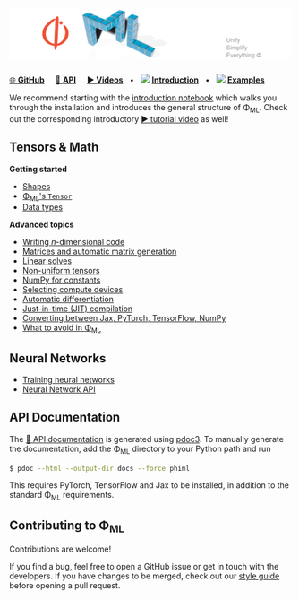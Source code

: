 # ![Φ<sub>ML</sub>](images/Banner.png)

[🌐 **GitHub**](https://github.com/tum-pbs/PhiML)
&nbsp;&nbsp;&nbsp; [🔗 **API**](phiml)
&nbsp;&nbsp;&nbsp; [**▶ Videos**]()
&nbsp; • &nbsp; [<img src="https://www.tensorflow.org/images/colab_logo_32px.png" height=16>](https://colab.research.google.com/github/tum-pbs/PhiML/blob/main/docs/Introduction.ipynb) [**Introduction**](https://tum-pbs.github.io/PhiML/Introduction.html)
&nbsp; • &nbsp; [<img src="https://www.tensorflow.org/images/colab_logo_32px.png" height=16>](https://colab.research.google.com/github/tum-pbs/PhiML/blob/main/docs/Examples.ipynb) [**Examples**](https://tum-pbs.github.io/PhiML/Examples.html)


We recommend starting with the [introduction notebook](Introduction.html) which walks you through the installation and introduces the general structure of Φ<sub>ML</sub>.
Check out the corresponding introductory [▶ tutorial video]() as well!

## Tensors & Math

**Getting started**

* [Shapes](Shapes.html)
* [Φ<sub>ML</sub>'s `Tensor`](Tensors.html)
* [Data types](Data_Types.html)


**Advanced topics**

* [Writing *n*-dimensional code](N_Dimensional.html)
* [Matrices and automatic matrix generation](Matrices.html)
* [Linear solves](Linear_Solves.html)
* [Non-uniform tensors](Non_Uniform.html)
* [NumPy for constants](NumPy_Constants.html)
* [Selecting compute devices](Devices.html)
* [Automatic differentiation](Autodiff.html)
* [Just-in-time (JIT) compilation](JIT.html)
* [Converting between Jax, PyTorch, TensorFlow, NumPy](Convert.html)
* [What to avoid in Φ<sub>ML</sub>](Limitations.md)

## Neural Networks

* [Training neural networks](Networks.html)
* [Neural Network API](phiml/nn.html)



## API Documentation

The [🔗 API documentation](phiml) is generated using [pdoc3](https://pdoc3.github.io/pdoc/).
To manually generate the documentation, add the Φ<sub>ML</sub> directory to your Python path and run
```bash
$ pdoc --html --output-dir docs --force phiml
```
This requires PyTorch, TensorFlow and Jax to be installed, in addition to the standard Φ<sub>ML</sub> requirements.


## Contributing to Φ<sub>ML</sub>

Contributions are welcome!

If you find a bug, feel free to open a GitHub issue or get in touch with the developers.
If you have changes to be merged, check out our [style guide](https://github.com/tum-pbs/PhiML/blob/main/CONTRIBUTING.md) before opening a pull request.
